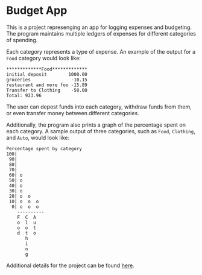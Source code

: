 # Budget App

This is a project represenging an app for logging expenses and budgeting. The program maintains multiple ledgers of expenses for different categories of spending.

Each category represents a type of expense. An example of the output for a `Food` category would look like:

    *************Food*************
    initial deposit        1000.00
    groceries               -10.15
    restaurant and more foo -15.89
    Transfer to Clothing    -50.00
    Total: 923.96

 The user can depost funds into each category, withdraw funds from them, or even transfer money between different categories.

 Additionally, the program also prints a graph of the percentage spent on each category. A sample output of three categories, such as `Food`, `Clothing`, and `Auto`,  would look like:

    Percentage spent by category
    100|          
     90|          
     80|          
     70|          
     60| o        
     50| o        
     40| o        
     30| o        
     20| o  o     
     10| o  o  o  
      0| o  o  o  
        ----------
        F  C  A  
        o  l  u  
        o  o  t  
        d  t  o  
           h     
           i     
           n     
           g     

Additional details for the project can be found [here](https://www.freecodecamp.org/learn/scientific-computing-with-python/scientific-computing-with-python-projects/budget-app).
